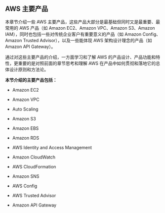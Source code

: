 ## AWS 主要产品

本章节介绍一些 AWS 主要产品，这些产品大部分是最基础但同时又是最重要、最常用的 AWS 产品（如 Amazon EC2、Amazon VPC、Amazon S3、Amazon IAM），同时也包括一些对传统企业客户有重要意义的产品（如 Amazon Config、Amazon Trusted Advisor），以及一些能体现 AWS 架构设计理念的产品（如 Amazon API Gateway）。

通过对这些主要产品的介绍，一方面学习和了解 AWS 的产品设计、产品功能和特性，更重要的是对照前面的章节思考和理解 AWS 在产品中如何贯彻和落地它的总体设计原则和方法论。

**本节介绍的主要产品包括：**

* Amazon EC2

* Amazon VPC

* Auto Scaling

* Amazon S3

* Amazon EBS

* Amazon RDS

* AWS Identity and Access Management

* Amazon CloudWatch

* AWS CloudFormation

* Amazon SNS

* AWS Config

* AWS Trusted Advisor

* Amazon API Gateway




